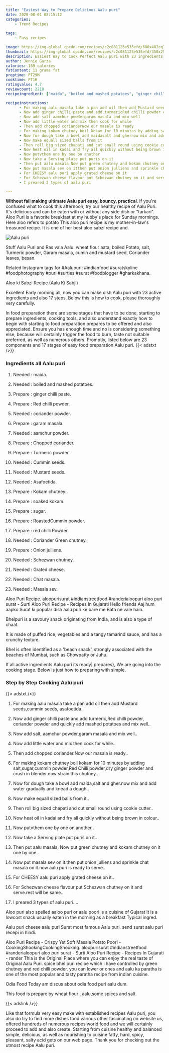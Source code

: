 ```yaml
---
title: "Easiest Way to Prepare Delicious Aalu puri"
date: 2020-08-01 08:15:12
categories:
    - Trend Recipes
    
tags:
    - Easy recipes

image: https://img-global.cpcdn.com/recipes/c2c081123e535efd/680x482cq70/aalu-puri-recipe-main-photo.jpg
thumbnail: https://img-global.cpcdn.com/recipes/c2c081123e535efd/350x250cq70/aalu-puri-recipe-main-photo.jpg
description: Easiest Way to Cook Perfect Aalu puri with 23 ingredients and 17 stages of easy cooking.
author: Jennie Garza
calories: 189 calories
fatContent: 11 grams fat
preptime: PT29M
cooktime: PT1H
ratingvalue: 4.7
reviewcount: 2218
recipeingredient: ["maida", "boiled and mashed potatoes", "ginger chilli paste", "Red chilli powder", "coriander powder", "garam masala", "aamchur powder", "Chopped coriander", "Turmeric powder", "Cummin seeds", "Mustard seeds", "Asafoetida", "Kokam chutney", "soaked kokam", "sugar", "RoastedCummin powder", "red chilli Powder", "Coriander Green chutney", "Onion julliens", "Schezwan chutney", "Grated cheese", "Chat masala", "Masala sev"]

recipeinstructions: 
      - For making aalu masala take a pan add oil then add Mustard seedscummin seeds asafoetida 
      - Now add ginger chilli paste and add turmericRed chilli powder coriander powder and quickly add mashed potatoes and mix well 
      - Now add salt aamchur powdergaram masala and mix well 
      - Now add little water and mix then cook for while 
      - Then add chopped corianderNow our masala is ready 
      - For making kokam chutney boil kokam for 10 minutes by adding saltsugarcummin powderRed Chilli powderdry ginger powder and crush in blendernow strain this chutney 
      - Now for dough take a bowl add maidasalt and ghernow mix and add water gradually and knead a dough 
      - Now make equall sized balls from it 
      - Then roll big sized chapati and cut small round using cookie cutter 
      - Now heat oil in kadai and fry all quickly without being brown in colour 
      - Now putvthem one by one on another 
      - Now take a Serving plate put puris on it 
      - Then put aalu masala Now put green chutney and kokam chutney on it one by one 
      - Now put masala sev on itthen put onion julliens and sprinkle chat masala on itnow aalu puri is ready to serve 
      - For CHEESY aalu puri apply grated cheese on it 
      - For Schezwan cheese flavour put Schezwan chutney on it and serverest will be same 
      - I preared 3 types of aalu puri

---
```




**Without fail making ultimate Aalu puri easy, bouncy, practical**. If you&#39;re confused what to cook this afternoon, try our healthy recipe of Aalu Puri. It&#39;s delicious and can be eaten with or without any side dish or &#34;tarkari&#34;. Aloo Puri is a favorite breakfast at my hubby&#39;s place for Sunday mornings. Here aloo refers to potato This aloo puri recipe is my mother-in-law&#39;s treasured recipe. It is one of her best aloo sabzi recipe and.


![Aalu puri](https://img-global.cpcdn.com/recipes/c2c081123e535efd/680x482cq70/aalu-puri-recipe-main-photo.jpg "Aalu puri")



Stuff Aalu Puri and Ras vala Aalu. wheat flour aata, boiled Potato, salt, Turmeric powder, Garam masala, cumin and mustard seed, Coriander leaves, besan.

Related Instagram tags for #Aalupuri: #indianfood #suratskyline #foodphotography #puri #surties #surat #foodblogger #gharkakhana.

Aloo ki Sabzi Recipe (Aalu Ki Sabji)


Excellent Early morning all, now you can make dish Aalu puri with 23 active ingredients and also 17 steps. Below this is how to cook, please thoroughly very carefully.

In food preparation there are some stages that have to be done, starting to prepare ingredients, cooking tools, and also understand exactly how to begin with starting to food preparation prepares to be offered and also appreciated. Ensure you has enough time and no is considering something else, because will certainly trigger the food to burn, taste not suitable preferred, as well as numerous others. Promptly, listed below are 23 components and 17 stages of easy food preparation Aalu puri.
{{< adstxt />}}

### Ingredients all Aalu puri


1. Needed  : maida.

1. Needed  : boiled and mashed potatoes.

1. Prepare  : ginger chilli paste.

1. Prepare  : Red chilli powder.

1. Needed  : coriander powder.

1. Prepare  : garam masala.

1. Needed  : aamchur powder.

1. Prepare  : Chopped coriander.

1. Prepare  : Turmeric powder.

1. Needed  : Cummin seeds.

1. Needed  : Mustard seeds.

1. Needed  : Asafoetida.

1. Prepare  : Kokam chutney:.

1. Prepare  : soaked kokam.

1. Prepare  : sugar.

1. Prepare  : RoastedCummin powder.

1. Prepare  : red chilli Powder.

1. Needed  : Coriander Green chutney.

1. Prepare  : Onion julliens.

1. Needed  : Schezwan chutney.

1. Needed  : Grated cheese.

1. Needed  : Chat masala.

1. Needed  : Masala sev.


Aloo Puri Recipe. aloopurisurat #indianstreetfood #randerialoopuri aloo puri surat - Surti Aloo Puri Recipe - Recipes In Gujarati Hello friends Aaj hum aapko Surat ki popular dish aalu puri ke bare me Bata ne vale hain.

Bhelpuri is a savoury snack originating from India, and is also a type of chaat.

It is made of puffed rice, vegetables and a tangy tamarind sauce, and has a crunchy texture.

Bhel is often identified as a &#39;beach snack&#39;, strongly associated with the beaches of Mumbai, such as Chowpatty or Juhu.


If all active ingredients Aalu puri its ready| prepares}, We are going into the cooking stage. Below is just how to preparing with simple.

### Step by Step Cooking Aalu puri

{{< adstxt />}}


1. For making aalu masala take a pan add oil then add Mustard seeds,cummin seeds, asafoetida..



1. Now add ginger chilli paste and add turmeric,Red chilli powder, coriander powder and quickly add mashed potatoes and mix well..



1. Now add salt, aamchur powder,garam masala and mix well..



1. Now add little water and mix then cook for while..



1. Then add chopped coriander.Now our masala is ready..



1. For making kokam chutney boil kokam for 10 minutes by adding salt,sugar,cummin powder,Red Chilli powder,dry ginger powder and crush in blender.now strain this chutney..



1. Now for dough take a bowl add maida,salt and gher.now mix and add water gradually and knead a dough..



1. Now make equall sized balls from it..



1. Then roll big sized chapati and cut small round using cookie cutter..



1. Now heat oil in kadai and fry all quickly without being brown in colour..



1. Now putvthem one by one on another..



1. Now take a Serving plate put puris on it..



1. Then put aalu masala, Now put green chutney and kokam chutney on it one by one..



1. Now put masala sev on it.then put onion julliens and sprinkle chat masala on it.now aalu puri is ready to serve..



1. For CHEESY aalu puri apply grated cheese on it..



1. For Schezwan cheese flavour put Schezwan chutney on it and serve.rest will be same..



1. I preared 3 types of aalu puri....




Aloo puri also spelled aaloo puri or aalu poori is a cuisine of Gujarat It is a lowcost snack usually eaten in the morning as a breakfast Typical ingred.

Aalu puri cheese aalu puri Surat most famous Aalu puri. send surat aalu puri recepi in hindi.

Aloo Puri Recipe - Crispy Yet Soft Masala Potato Poori - CookingShookingCookingShooking. aloopurisurat #indianstreetfood #randerialoopuri aloo puri surat - Surti Aloo Puri Recipe - Recipes In Gujarati - rander Thia is the Original Place where you can enjoy the real taste of Original Aalu Puri. spice bhel puri recipe which i have controlled by green chutney and red chilli powder. you can lower or ones and aalu ka paratha is one of the most popular and tasty paratha recipe from indian cuisine.

Odia Food Today am discus about odia food puri aalu dum.

This food is prepare by wheat flour , aalu,some spices and salt.


{{< adslink />}}

Like that formula very easy make with established recipes Aalu puri, you also do try to find more dishes food various other fascinating on website us, offered hundreds of numerous recipes world food and we will certainly proceed to add and also create. Starting from cuisine healthy and balanced simple, delicious, as well as nourishing to cuisine fatty, hard, spicy, pleasant, salty acid gets on our web page. Thank you for checking out the utmost recipe Aalu puri.

